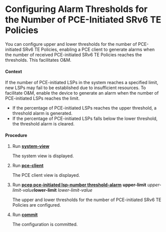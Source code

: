 Configuring Alarm Thresholds for the Number of PCE-Initiated SRv6 TE Policies
=============================================================================

You can configure upper and lower thresholds for the number of PCE-initiated SRv6 TE Policies, enabling a PCE client to generate alarms when the number of received PCE-initiated SRv6 TE Policies reaches the thresholds. This facilitates O&M.

#### Context

If the number of PCE-initiated LSPs in the system reaches a specified limit, new LSPs may fail to be established due to insufficient resources. To facilitate O&M, enable the device to generate an alarm when the number of PCE-initiated LSPs reaches the limit.

* If the percentage of PCE-initiated LSPs reaches the upper threshold, a threshold alarm is generated.
* If the percentage of PCE-initiated LSPs falls below the lower threshold, the threshold alarm is cleared.

#### Procedure

1. Run [**system-view**](cmdqueryname=system-view)
   
   
   
   The system view is displayed.
2. Run [**pce-client**](cmdqueryname=pce-client)
   
   
   
   The PCE client view is displayed.
3. Run [**pcep pce-initiated lsp-number threshold-alarm**](cmdqueryname=pcep+pce-initiated+lsp-number+threshold-alarm) **upper-limit** *upper-limit-value***lower-limit** *lower-limit-value*
   
   
   
   The upper and lower thresholds for the number of PCE-initiated SRv6 TE Policies are configured.
4. Run [**commit**](cmdqueryname=commit)
   
   
   
   The configuration is committed.